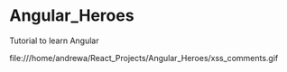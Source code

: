 # Angular_Heroes
Tutorial to learn Angular

file:///home/andrewa/React_Projects/Angular_Heroes/xss_comments.gif

